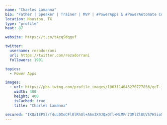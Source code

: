 ```yaml
---
name: "Charles Lamanna"
bio: "Father | Speaker | Trainer | MVP | #PowerApps & #PowerAutomate Community Super User | YouTuber Right-pointing triangle http://youtube.com/c/rezadorrani | Learn - Share - Clockwise rightwards and leftwards open circle arrows"
location: Houston, TX
type: "profile"
heat: 87

website: https://t.co/tAcqSdqguf

twitter:
  username: rezadorrani
  url: https://twitter.com/rezadorrani
  followers: 1901

topics:
  - Power Apps

images:
  - url: https://pbs.twimg.com/profile_images/1063114045270777856/qeT-jpWr_400x400.jpg
    width: 400
    height: 400
    isCached: true
    title: "Charles Lamanna"

secured: "IKQaIEPSl/f4uL0XoCFl0lRhUl+A6n3X9JQxOfl+MiMFn73MlZlUUVS7H5ioSBOle4pHb1h8njPDt4Q1NJRhtxowXGypjAxH94DDEoyZGMz3KZFLv4R1HlXzP8ZEcVjpCzftopgzS4f3h1uOWZln5GcUJhqDXXfbEJWEbF7gcEnVVA2Gs4FjKY2+E1sQsfLZVa2Zt2bjo828qcAlkkO1ECB3GYHa0ug1GqmNGfwSi7pk+GYdXqGLRdPBIQqL9NtEGcpTvquIise5/DrR+JpmRYvDLhpyPd+zqmFaBOwnByH0jAg6L+3FoXYOysFWOTFofNfkDRnCGyXuqgc9w88McWgf0p+sKRQt+Y7iSde31drWmSn9GiGh5XQnkRQ8qXqQ7eDZMywOj+mJouc8zOp8kzF9tPj3urXA7fQSqX0u/nY=;HPANslXRHjTVoO0CZXl+Vg=="
---
```


